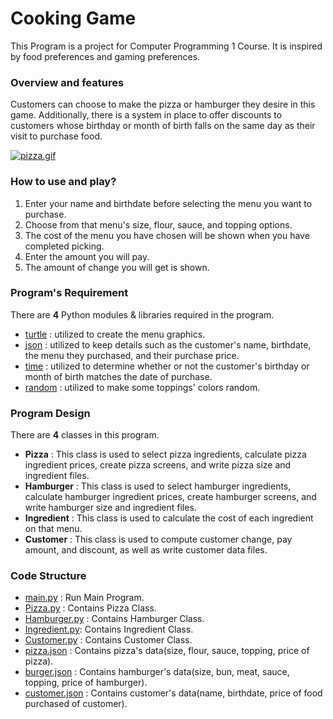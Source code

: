 # Cooking Game
This Program is a project for Computer Programming 1 Course.
It is inspired by food preferences and gaming preferences.
### Overview and features
Customers can choose to make the pizza or hamburger they desire in this game. 
Additionally, there is a system in place to offer discounts to customers whose birthday or month of birth falls on the same day as their visit to purchase food.

[![pizza.gif](https://i.postimg.cc/Bvq1YGJ8/pizza.gif)](https://postimg.cc/BjV6bkLs)
### How to use and play?
1. Enter your name and birthdate before selecting the menu you want to purchase.
2. Choose from that menu's size, flour, sauce, and topping options.
3. The cost of the menu you have chosen will be shown when you have completed picking.
4. Enter the amount you will pay.
5. The amount of change you will get is shown.
### Program's Requirement
There are **4** Python modules & libraries required in the program.
* [turtle](https://docs.python.org/3/library/turtle.html) : utilized to create the menu graphics.
* [json](https://docs.python.org/3/library/json.html?highlight=json#module-json) : utilized to keep details such as the customer's name, birthdate, the menu they purchased, and their purchase price.
* [time](https://docs.python.org/3.11/library/time.html) : utilized to determine whether or not the customer's birthday or month of birth matches the date of purchase.
* [random](https://docs.python.org/3/library/random.html) : utilized to make some toppings' colors random.
### Program Design
There are **4** classes in this program.
* **Pizza** : This class is used to select pizza ingredients, calculate pizza ingredient prices, create pizza screens, and write pizza size and ingredient files.
* **Hamburger** : This class is used to select hamburger ingredients, calculate hamburger ingredient prices, create hamburger screens, and write hamburger size and ingredient files.
* **Ingredient** : This class is used to calculate the cost of each ingredient on that menu.
* **Customer** : This class is used to compute customer change, pay amount, and discount, as well as write customer data files. 
### Code Structure
* [main.py](main.py) : Run Main Program.
* [Pizza.py](Pizza.py) : Contains Pizza Class.
* [Hamburger.py](Hamburger.py) : Contains Hamburger Class.
* [Ingredient.py](Ingredient.py): Contains Ingredient Class.
* [Customer.py](Customer.py) : Contains Customer Class.
* [pizza.json](pizza.json) : Contains pizza's data(size, flour, sauce, topping, price of pizza).
* [burger.json](burger.json) : Contains hamburger's data(size, bun, meat, sauce, topping, price of hamburger).
* [customer.json](customer.json) : Contains customer's data(name, birthdate, price of food purchased of customer).